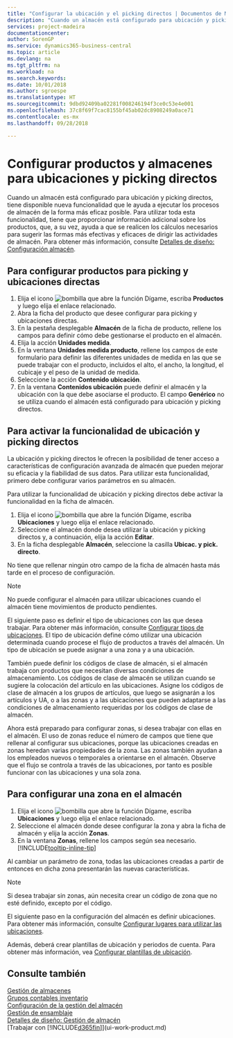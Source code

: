 ```yaml
---
title: "Configurar la ubicación y el picking directos | Documentos de Microsoft"
description: "Cuando un almacén está configurado para ubicación y picking directos, tiene disponible nueva funcionalidad que le ayuda a ejecutar los procesos de almacén de la forma más eficaz posible."
services: project-madeira
documentationcenter: 
author: SorenGP
ms.service: dynamics365-business-central
ms.topic: article
ms.devlang: na
ms.tgt_pltfrm: na
ms.workload: na
ms.search.keywords: 
ms.date: 10/01/2018
ms.author: sgroespe
ms.translationtype: HT
ms.sourcegitcommit: 9dbd92409ba02281f008246194f3ce0c53e4e001
ms.openlocfilehash: 37c8f69f7cac8155bf45ab02dc8908249a0ace71
ms.contentlocale: es-mx
ms.lasthandoff: 09/28/2018

---
```

# <a name="set-up-items-and-locations-for-directed-put-away-and-pick"></a>Configurar productos y almacenes para ubicaciones y picking directos
Cuando un almacén está configurado para ubicación y picking directos, tiene disponible nueva funcionalidad que le ayuda a ejecutar los procesos de almacén de la forma más eficaz posible. Para utilizar toda esta funcionalidad, tiene que proporcionar información adicional sobre los productos, que, a su vez, ayuda a que se realicen los cálculos necesarios para sugerir las formas más efectivas y eficaces de dirigir las actividades de almacén. Para obtener más información, consulte [Detalles de diseño: Configuración almacén](design-details-warehouse-setup.md).

## <a name="to-set-up-an-item-for-directed-put-away-and-pick"></a>Para configurar productos para picking y ubicaciones directas  
1.  Elija el icono ![bombilla que abre la función Dígame](media/ui-search/search_small.png "Dígame que desea hacer"), escriba **Productos** y luego elija el enlace relacionado.  
2.  Abra la ficha del producto que desee configurar para picking y ubicaciones directas.
3. En la pestaña desplegable **Almacén** de la ficha de producto, rellene los campos para definir cómo debe gestionarse el producto en el almacén.  
4.  Elija la acción **Unidades medida**.
5. En la ventana **Unidades medida producto**, rellene los campos de este formulario para definir las diferentes unidades de medida en las que se puede trabajar con el producto, incluidos el alto, el ancho, la longitud, el cubicaje y el peso de la unidad de medida.
6. Seleccione la acción **Contenido ubicación**.
7. En la ventana **Contenidos ubicación** puede definir el almacén y la ubicación con la que debe asociarse el producto. El campo **Genérico** no se utiliza cuando el almacén está configurado para ubicación y picking directos.  

## <a name="to-activate-directed-put-away-and-pick-functionality"></a>Para activar la funcionalidad de ubicación y picking directos  
La ubicación y picking directos le ofrecen la posibilidad de tener acceso a características de configuración avanzada de almacén que pueden mejorar su eficacia y la fiabilidad de sus datos. Para utilizar esta funcionalidad, primero debe configurar varios parámetros en su almacén.  

Para utilizar la funcionalidad de ubicación y picking directos debe activar la funcionalidad en la ficha de almacén.    
1.  Elija el icono ![bombilla que abre la función Dígame](media/ui-search/search_small.png "Dígame que desea hacer"), escriba **Ubicaciones** y luego elija el enlace relacionado.  
2.  Seleccione el almacén donde desea utilizar la ubicación y picking directos y, a continuación, elija la acción **Editar**.  
3.  En la ficha desplegable **Almacén**, seleccione la casilla **Ubicac. y pick. directo**.  

No tiene que rellenar ningún otro campo de la ficha de almacén hasta más tarde en el proceso de configuración.  

> [!NOTE]  
>  No puede configurar el almacén para utilizar ubicaciones cuando el almacén tiene movimientos de producto pendientes.  

El siguiente paso es definir el tipo de ubicaciones con las que desea trabajar. Para obtener más información, consulte [Configurar tipos de ubicaciones](warehouse-how-to-set-up-bin-types.md). El tipo de ubicación define cómo utilizar una ubicación determinada cuando procese el flujo de productos a través del almacén. Un tipo de ubicación se puede asignar a una zona y a una ubicación.  

También puede definir los códigos de clase de almacén, si el almacén trabaja con productos que necesitan diversas condiciones de almacenamiento. Los códigos de clase de almacén se utilizan cuando se sugiere la colocación del artículo en las ubicaciones. Asigne los códigos de clase de almacén a los grupos de artículos, que luego se asignarán a los artículos y UA, o a las zonas y a las ubicaciones que pueden adaptarse a las condiciones de almacenamiento requeridas por los códigos de clase de almacén.  

Ahora está preparado para configurar zonas, si desea trabajar con ellas en el almacén. El uso de zonas reduce el número de campos que tiene que rellenar al configurar sus ubicaciones, porque las ubicaciones creadas en zonas heredan varias propiedades de la zona. Las zonas también ayudan a los empleados nuevos o temporales a orientarse en el almacén. Observe que el flujo se controla a través de las ubicaciones, por tanto es posible funcionar con las ubicaciones y una sola zona.  

## <a name="to-set-up-a-zone-in-your-warehouse"></a>Para configurar una zona en el almacén  
1.  Elija el icono ![bombilla que abre la función Dígame](media/ui-search/search_small.png "Dígame que desea hacer"), escriba **Ubicaciones** y luego elija el enlace relacionado.  
2.  Seleccione el almacén donde desee configurar la zona y abra la ficha de almacén y elija la acción **Zonas**.  
3.  En la ventana **Zonas**, rellene los campos según sea necesario. [!INCLUDE[tooltip-inline-tip](includes/tooltip-inline-tip_md.md)]  

Al cambiar un parámetro de zona, todas las ubicaciones creadas a partir de entonces en dicha zona presentarán las nuevas características.  

> [!NOTE]  
>  Si desea trabajar sin zonas, aún necesita crear un código de zona que no esté definido, excepto por el código.  

El siguiente paso en la configuración del almacén es definir ubicaciones. Para obtener más información, consulte [Configurar lugares para utilizar las ubicaciones](warehouse-how-to-set-up-locations-to-use-bins.md).  

Además, deberá crear plantillas de ubicación y periodos de cuenta. Para obtener más información, vea [Configurar plantillas de ubicación](warehouse-how-to-set-up-put-away-templates.md).  

## <a name="see-also"></a>Consulte también  
[Gestión de almacenes](warehouse-manage-warehouse.md)  
[Grupos contables inventario](inventory-manage-inventory.md)  
[Configuración de la gestión del almacén](warehouse-setup-warehouse.md)     
[Gestión de ensamblaje](assembly-assemble-items.md)    
[Detalles de diseño: Gestión de almacén](design-details-warehouse-management.md)  
[Trabajar con [!INCLUDE[d365fin](includes/d365fin_md.md)]](ui-work-product.md)  

